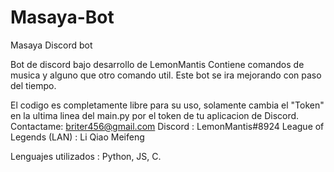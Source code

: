 # Masaya-Bot
Masaya Discord bot

Bot de discord bajo desarrollo de LemonMantis
Contiene comandos de musica y alguno que otro comando util.
Este bot se ira mejorando con paso del tiempo.

El codigo es completamente libre para su uso, solamente cambia el "Token" en la ultima linea del main.py por el token de tu aplicacion de Discord.
Contactame: briter456@gmail.com
Discord : LemonMantis#8924
League of Legends (LAN) : Li Qiao Meifeng

Lenguajes utilizados : Python, JS, C.
